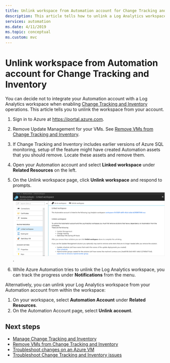 ```yaml
---
title: Unlink workspace from Automation account for Change Tracking and Inventory
description: This article tells how to unlink a Log Analytics workspace from the Automation account for Change Tracking and Inventory
services: automation
ms.date: 4/11/2019
ms.topic: conceptual
ms.custom: mvc
---
```

# Unlink workspace from Automation account for Change Tracking and Inventory

You can decide not to integrate your Automation account with a Log Analytics workspace when enabling [Change Tracking and Inventory](change-tracking.md) operations. This article tells you to unlink the workspace from your account.

1. Sign in to Azure at https://portal.azure.com.

2. Remove Update Management for your VMs. See [Remove VMs from Change Tracking and Inventory](automation-remove-vms-from-change-tracking-and-inventory.md).

3. If Change Tracking and Inventory includes earlier versions of Azure SQL monitoring, setup of the feature might have created Automation assets that you should remove. Locate these assets and remove them.

4. Open your Automation account and select **Linked workspace** under **Related Resources** on the left.

5. On the Unlink workspace page, click **Unlink workspace** and respond to prompts.

   ![Unlink workspace page](media/automation-unlink-workspace-change-tracking/automation-unlink-workspace-blade.png).

6. While Azure Automation tries to unlink the Log Analytics workspace, you can track the progress under **Notifications** from the menu.

Alternatively, you can unlink your Log Analytics workspace from your Automation account from within the workspace:

1. On your workspace, select **Automation Account** under **Related Resources**. 
2. On the Automation Account page, select **Unlink account**.

## Next steps

* [Manage Change Tracking and Inventory](change-tracking-file-contents.md)
* [Remove VMs from Change Tracking and Inventory](automation-remove-vms-from-change-tracking.md)
* [Troubleshoot changes on an Azure VM](automation-tutorial-troubleshoot-changes.md)
* [Troubleshoot Change Tracking and Inventory issues](troubleshoot/change-tracking.md)
